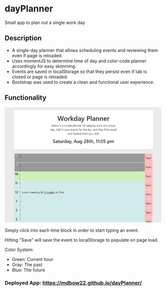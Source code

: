 # dayPlanner
Small app to plan out a single work day

## Description

- A single-day planner that allows scheduling events and reviewing them even if page is reloaded.
- Uses momentJS to determine time of day and color-code planner accordingly for easy skimming.
- Events are saved in localStorage so that they persist even if tab is closed or page is reloaded.
- Bootstrap was used to create a clean and functional user experience.

## Functionality

![screenshot of app functionality](https://github.com/mdbow22/dayPlanner/blob/4a3e5662551b4e59e52213db8eed1230daf31fbe/assets/images/screenshot.PNG)

Simply click into each time block in order to start typing an event.

Hitting "Save" will save the event to localStorage to populate on page load.

Color System:
- Green: Current hour
- Gray: The past
- Blue: The future

### Deployed App: https://mdbow22.github.io/dayPlanner/
